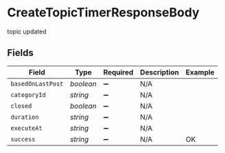# CreateTopicTimerResponseBody

topic updated


## Fields

| Field              | Type               | Required           | Description        | Example            |
| ------------------ | ------------------ | ------------------ | ------------------ | ------------------ |
| `basedOnLastPost`  | *boolean*          | :heavy_minus_sign: | N/A                |                    |
| `categoryId`       | *string*           | :heavy_minus_sign: | N/A                |                    |
| `closed`           | *boolean*          | :heavy_minus_sign: | N/A                |                    |
| `duration`         | *string*           | :heavy_minus_sign: | N/A                |                    |
| `executeAt`        | *string*           | :heavy_minus_sign: | N/A                |                    |
| `success`          | *string*           | :heavy_minus_sign: | N/A                | OK                 |